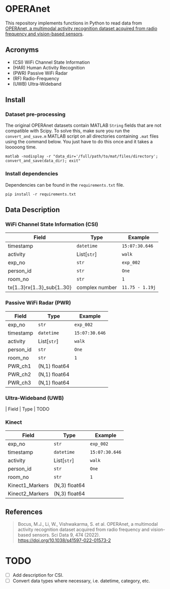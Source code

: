 # OPERAnet
This repository implements functions in Python to read data from [OPERAnet, a multimodal activity recognition dataset acquired from radio frequency and vision-based sensors](https://www.nature.com/articles/s41597-022-01573-2).

## Acronyms

- (CSI) WiFi Channel State Information 
- (HAR) Human Activity Recognition 
- (PWR) Passive WiFi Radar 
- (RF)  Radio-Frequency 
- (UWB) Ultra-Wideband 

## Install

### Dataset pre-processing

The original OPERAnet datasets contain MATLAB `String` fields that are not compatible with Scipy. To solve this, make sure you run the `convert_and_save.m` MATLAB script on all directories containing `.mat` files  using the command below. You just have to do this once and it takes a looooong time.

``
matlab -nodisplay -r "data_dir='/full/path/to/mat/files/directory'; convert_and_save(data_dir); exit"
``

### Install dependencies

Dependencies can be found in the `requirements.txt` file. 

``
pip install -r requirements.txt
`` 

## Data Description

### WiFi Channel State Information (CSI) 

 | Field                       | Type           | Example         |
 | --------------------------- | -------------- | --------------- |
 | timestamp                   | `datetime`     | `15:07:30.646`  |
 | activity                    | List[`str`]    | `walk`          |
 | exp_no                      | `str`          | `exp_002`       |
 | person_id                   | `str`          | `One`           |
 | room_no                     | `str`          | `1`             |
 | tx{1..3}rx{1..3}_sub{1..30} | complex number | `11.75 - 1.19j` |


### Passive WiFi Radar (PWR)

 | Field     | Type          | Example        |
 | --------- | ------------- | -------------- |
 | exp_no    | `str`         | `exp_002`      |
 | timestamp | `datetime`    | `15:07:30.646` |
 | activity  | List[`str`]   | `walk`         |
 | person_id | `str`         | `One`          |
 | room_no   | `str`         | `1`            |
 | PWR_ch1   | (N,1) float64 |                |
 | PWR_ch2   | (N,1) float64 |                |
 | PWR_ch3   | (N,1) float64 |                |

### Ultra-Wideband (UWB)

 | Field | Type | 
 TODO

### Kinect

 | Field           | Type          | Example        |
 | --------------- | ------------- | -------------- |
 | exp_no          | `str`         | `exp_002`      |
 | timestamp       | `datetime`    | `15:07:30.646` |
 | activity        | List[`str`]   | `walk`         |
 | person_id       | `str`         | `One`          |
 | room_no         | `str`         | `1`            |
 | Kinect1_Markers | (N,3) float64 |                |
 | Kinect2_Markers | (N,3) float64 |                |

## References 

> Bocus, M.J., Li, W., Vishwakarma, S. et al. OPERAnet, a multimodal activity recognition dataset acquired from radio frequency and vision-based sensors. Sci Data 9, 474 (2022). https://doi.org/10.1038/s41597-022-01573-2


# TODO
- [ ] Add description for CSI.
- [ ] Convert data types where necessary, i.e. datetime, category, etc.